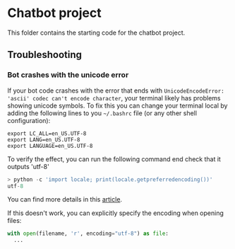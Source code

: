 # Chatbot project

This folder contains the starting code for the chatbot project.

## Troubleshooting

### Bot crashes with the unicode error 

If your bot code crashes with the error that ends with `UnicodeEncodeError: 'ascii' codec can't encode character`,
your terminal likely has problems showing unicode symbols. To fix this you can change your terminal local by adding
the following lines to you `~/.bashrc` file (or any other shell configuration):

```
export LC_ALL=en_US.UTF-8
export LANG=en_US.UTF-8
export LANGUAGE=en_US.UTF-8
```

To verify the effect, you can run the following command end check that it outputs 'utf-8'
```python
> python -c 'import locale; print(locale.getpreferredencoding())'
utf-8
```

You can find more details in this [article](https://perlgeek.de/en/article/set-up-a-clean-utf8-environment).

If this doesn't work, you can explicitly specify the encoding when opening files:
```python
with open(filename, 'r', encoding="utf-8") as file:
  ...
```
